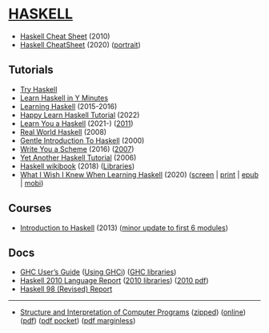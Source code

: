 # [HASKELL](https://www.haskell.org/)


* [Haskell Cheat Sheet](http://cheatsheet.codeslower.com/CheatSheet.pdf) (2010)
* [Haskell CheatSheet](http://alhassy.com/HaskellCheatSheet/CheatSheet.pdf) (2020) ([portrait](http://alhassy.com/HaskellCheatSheet/CheatSheet_Portrait.pdf))


Tutorials
---------

* [Try Haskell](https://tryhaskell.org/)
* [Learn Haskell in Y Minutes](https://learnxinyminutes.com/haskell/)
* [Learning Haskell](http://learn.hfm.io/) (2015-2016)
* [Happy Learn Haskell Tutorial](https://www.happylearnhaskelltutorial.com/contents.html) (2022)
* [Learn You a Haskell](https://learnyouahaskell.github.io/chapters.html) (2021-) ([2011](https://learnyouahaskell.com/chapters))
* [Real World Haskell](https://book.realworldhaskell.org/read/) (2008)
* [Gentle Introduction To Haskell](https://www.haskell.org/tutorial/) (2000)
* [Write You a Scheme](https://wespiser.com/writings/wyas/home.html) (2016) ([2007](https://en.wikibooks.org/wiki/Write_Yourself_a_Scheme_in_48_Hours))
* [Yet Another Haskell Tutorial](https://en.wikibooks.org/wiki/Yet_Another_Haskell_Tutorial) (2006)
* [Haskell wikibook](https://en.wikibooks.org/wiki/Haskell) (2018) ([Libraries](https://en.wikibooks.org/wiki/Haskell/Libraries))
* [What I Wish I Knew When Learning Haskell](http://web.archive.org/web/20220121165506id_/http://dev.stephendiehl.com/hask/index.html) (2020) ([screen](http://web.archive.org/web/20220508050233id_/http://dev.stephendiehl.com/hask/tutorial.pdf) | [print](http://web.archive.org/web/20211124023201id_/http://dev.stephendiehl.com/hask/tutorial_print.pdf) | [epub](http://web.archive.org/web/20220401033642id_/http://dev.stephendiehl.com/hask/tutorial.epub) | [mobi](http://web.archive.org/web/20220401033642id_/http://dev.stephendiehl.com/hask/tutorial.mobi))


Courses
-------

* [Introduction to Haskell](https://www.seas.upenn.edu/~cis1940/spring13/lectures.html) (2013) ([minor update to first 6 modules](https://www.schoolofhaskell.com/user/byorgey/introduction-to-haskell))


Docs
----

* [GHC User’s Guide](https://downloads.haskell.org/ghc/latest/docs/users_guide/) ([Using GHCi](https://downloads.haskell.org/ghc/latest/docs/users_guide/ghci.html)) ([GHC libraries](https://downloads.haskell.org/ghc/latest/docs/libraries/index.html))
* [Haskell 2010 Language Report](https://www.haskell.org/onlinereport/haskell2010/haskell.html) ([2010 libraries](https://www.haskell.org/onlinereport/haskell2010/haskellpa2.html)) ([2010 pdf](https://www.haskell.org/definition/haskell2010.pdf))
* [Haskell 98 (Revised) Report](https://www.haskell.org/definition/haskell98-report.pdf)

---

* [Structure and Interpretation of Computer Programs](https://mitp-content-server.mit.edu/books/content/sectbyfn/books_pres_0/6515/sicp.zip/index.html) ([zipped](https://mitp-content-server.mit.edu/books/content/sectbyfn/books_pres_0/6515/sicp.zip)) ([online](https://sarabander.github.io/sicp/)) ([pdf](https://web.mit.edu/6.001/6.037/sicp.pdf)) ([pdf pocket](https://sicpebook.wordpress.com/wp-content/uploads/2012/11/sicp-pocket.pdf)) ([pdf marginless](https://sicpebook.wordpress.com/wp-content/uploads/2012/11/sicp-marginless.pdf))
